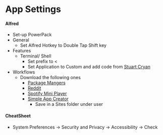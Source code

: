 # App Settings

#### Alfred
- Set-up PowerPack
- General 
    - Set Alfred Hotkey to Double Tap Shift key
- Features 
    - Terminal/ Shell 
        - Set prefix to < 
        - Set Application to Custom and add code from [Stuart Cryan](https://github.com/stuartcryan/custom-iterm-applescripts-for-alfred)
- Workflows 
    - Download the following ones
        - [Package Mangers](http://www.packal.org/workflow/package-managers)
        - [Reddit](https://github.com/deanishe/alfred-reddit)
        - [Spotify Mini Player](http://www.packal.org/workflow/spotify-mini-player)
        - [Simple App Creator](https://github.com/2joephillips/Starter-Templates---Alfred-Worflow) 
            - Save in a Sites folder under user
            
#### CheatSheet
- System Preferences -> Security and Privacy -> Accessibility -> Check
